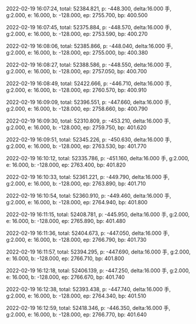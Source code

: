 2022-02-19 16:07:24, total: 52384.821, p: -448.300, delta:16.000 手, g:2.000, e: 16.000, b: -128.000, ep: 2755.700, bp: 400.500

2022-02-19 16:07:45, total: 52375.884, p: -448.570, delta:16.000 手, g:2.000, e: 16.000, b: -128.000, ep: 2753.590, bp: 400.270

2022-02-19 16:08:06, total: 52385.866, p: -448.040, delta:16.000 手, g:2.000, e: 16.000, b: -128.000, ep: 2755.000, bp: 400.380

2022-02-19 16:08:27, total: 52388.586, p: -448.550, delta:16.000 手, g:2.000, e: 16.000, b: -128.000, ep: 2757.050, bp: 400.700

2022-02-19 16:08:49, total: 52422.666, p: -446.710, delta:16.000 手, g:2.000, e: 16.000, b: -128.000, ep: 2760.570, bp: 400.910

2022-02-19 16:09:09, total: 52396.551, p: -447.660, delta:16.000 手, g:2.000, e: 16.000, b: -128.000, ep: 2758.660, bp: 400.790

2022-02-19 16:09:30, total: 52310.809, p: -453.210, delta:16.000 手, g:2.000, e: 16.000, b: -128.000, ep: 2759.750, bp: 401.620

2022-02-19 16:09:51, total: 52345.226, p: -450.630, delta:16.000 手, g:2.000, e: 16.000, b: -128.000, ep: 2763.530, bp: 401.770

2022-02-19 16:10:12, total: 52335.786, p: -451.160, delta:16.000 手, g:2.000, e: 16.000, b: -128.000, ep: 2763.400, bp: 401.820

2022-02-19 16:10:33, total: 52361.221, p: -449.790, delta:16.000 手, g:2.000, e: 16.000, b: -128.000, ep: 2763.890, bp: 401.710

2022-02-19 16:10:54, total: 52360.910, p: -449.460, delta:16.000 手, g:2.000, e: 16.000, b: -128.000, ep: 2764.940, bp: 401.800

2022-02-19 16:11:15, total: 52408.781, p: -445.950, delta:16.000 手, g:2.000, e: 16.000, b: -128.000, ep: 2765.890, bp: 401.480

2022-02-19 16:11:36, total: 52404.673, p: -447.050, delta:16.000 手, g:2.000, e: 16.000, b: -128.000, ep: 2766.790, bp: 401.730

2022-02-19 16:11:57, total: 52394.295, p: -447.690, delta:16.000 手, g:2.000, e: 16.000, b: -128.000, ep: 2766.710, bp: 401.800

2022-02-19 16:12:18, total: 52406.139, p: -447.250, delta:16.000 手, g:2.000, e: 16.000, b: -128.000, ep: 2766.670, bp: 401.740

2022-02-19 16:12:38, total: 52393.438, p: -447.740, delta:16.000 手, g:2.000, e: 16.000, b: -128.000, ep: 2764.340, bp: 401.510

2022-02-19 16:12:59, total: 52418.346, p: -446.350, delta:16.000 手, g:2.000, e: 16.000, b: -128.000, ep: 2766.770, bp: 401.640